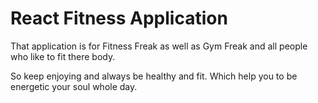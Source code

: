 # React Fitness Application

That application is for Fitness Freak as well as Gym Freak and all people who
like to fit there body.

So keep enjoying and always be healthy and fit. Which help you to be energetic
your soul whole day.
